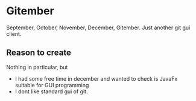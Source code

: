 # Gitember

September, October, November, December, Gitember. Just another git gui client. 

## Reason to create 

Nothing in particular, but 
 * I had some free time in december and wanted to check is JavaFx suitable for GUI programming
 * I dont like standard gui of git.

